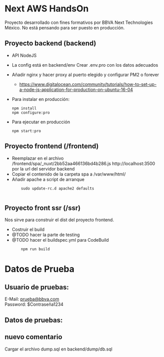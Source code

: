 # Next AWS HandsOn

Proyecto desarrollado con fines formativos por BBVA Next Technologies México. No está pensando para ser puesto en producción.

## Proyecto backend (backend)

- API NodeJS 
- La config está en backend/env Crear .env.pro con los datos adecuados
- Añadir nginx y hacer proxy al puerto elegido y configurar PM2 o forever
    - https://www.digitalocean.com/community/tutorials/how-to-set-up-a-node-js-application-for-production-on-ubuntu-16-04
- Para instalar en producción:
    ```
    npm install
    npm configure:pro
    ```
    
- Para ejecutar en producción
    ```
    npm start:pro

## Proyecto frontend (/frontend)

- Reemplazar en el archivo /frontend/spa/_nuxt/2bb52aa466136bd4b286.js http://localhost:3500 por la url del servidor backend
- Copiar el contenido de la carpeta spa a /var/www/html/
- Añadir apache a script de arranque
    ```
        sudo update-rc.d apache2 defaults
            
## Proyecto front ssr (/ssr)

Nos sirve para construir el dist del proyecto frontend.

- Costruir el build
- @TODO hacer la parte de testing
- @TODO hacer el buildspec.yml para CodeBuild
    ```
        npm run build

# Datos de Prueba


## Usuario de pruebas:

E-Mail: prueba@bbva.com  
Password: $Contraseña1234

## Datos de pruebas:
## nuevo comentario
Cargar el archivo dump.sql en backend/dump/db.sql 
